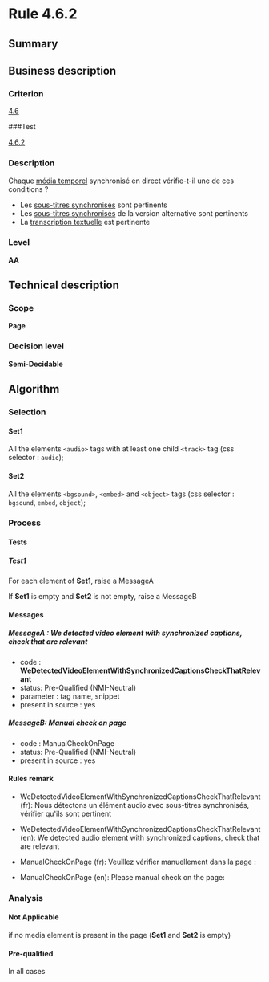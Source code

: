 # Rule 4.6.2

## Summary

## Business description

### Criterion

[4.6](http://references.modernisation.gouv.fr/rgaa/criteres.html#crit-4-6)

###Test

[4.6.2](http://references.modernisation.gouv.fr/rgaa/criteres.html#test-4-6-2)

### Description

Chaque <a href="http://references.modernisation.gouv.fr/referentiel-technique-0#mMediaTemp">m&eacute;dia temporel</a> synchronis&eacute; en direct v&eacute;rifie-t-il une de ces conditions ? 
 
 *  Les <a href="http://references.modernisation.gouv.fr/rgaa/glossaire.html#soustitres-synchroniss-objet-multimdia">sous-titres synchronis&eacute;s</a> sont pertinents 
 *  Les <a href="http://references.modernisation.gouv.fr/rgaa/glossaire.html#soustitres-synchroniss-objet-multimdia">sous-titres synchronis&eacute;s</a> de la version alternative sont pertinents 
 *  La <a href="http://references.modernisation.gouv.fr/rgaa/glossaire.html#transcription-textuelle-media-temporel">transcription textuelle</a> est pertinente 


### Level

**AA**

## Technical description

### Scope

**Page**

### Decision level

**Semi-Decidable**

## Algorithm

### Selection

#### Set1

All the elements `<audio>` tags with at least one child `<track>` tag (css selector : `audio`);

#### Set2

All the elements `<bgsound>`, `<embed>` and `<object>` tags (css selector : `bgsound`, `embed`, `object`);

### Process

#### Tests

##### Test1

For each element of **Set1**, raise a MessageA

If **Set1** is empty and **Set2** is not empty, raise a MessageB

#### Messages

##### MessageA : We detected video element with synchronized captions, check that are relevant

-    code : **WeDetectedVideoElementWithSynchronizedCaptionsCheckThatRelevant** 
-    status: Pre-Qualified (NMI-Neutral)
-    parameter : tag name, snippet
-    present in source : yes

##### MessageB: Manual check on page

-   code : ManualCheckOnPage
-   status: Pre-Qualified (NMI-Neutral)
-   present in source : yes

#### Rules remark

 * WeDetectedVideoElementWithSynchronizedCaptionsCheckThatRelevant (fr): Nous d&eacute;tectons un &eacute;l&eacute;ment audio avec sous-titres synchronis&eacute;s, v&eacute;rifier qu'ils sont pertinent
 * WeDetectedVideoElementWithSynchronizedCaptionsCheckThatRelevant (en): We detected audio element with synchronized captions, check that are relevant

 * ManualCheckOnPage (fr): Veuillez v&eacute;rifier manuellement dans la page :
 * ManualCheckOnPage (en): Please manual check on the page:

### Analysis

#### Not Applicable

if no media element is present in the page (**Set1** and **Set2** is empty)

#### Pre-qualified

In all cases
